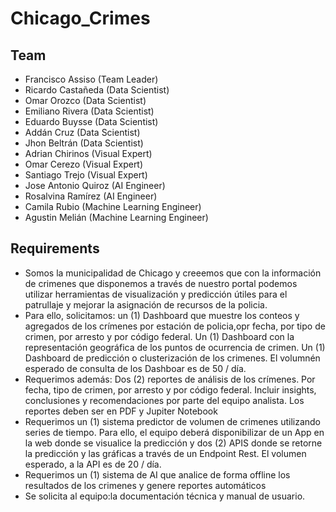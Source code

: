 # Chicago_Crimes
## Team
- Francisco Assiso (Team Leader)
- Ricardo Castañeda (Data Scientist)
- Omar Orozco (Data Scientist)
- Emiliano Rivera (Data Scientist)
- Eduardo Buysse (Data Scientist)
- Addán Cruz (Data Scientist)
- Jhon Beltrán (Data Scientist)
- Adrian Chirinos (Visual Expert)
- Omar Cerezo (Visual Expert)
- Santiago Trejo (Visual Expert)
- Jose Antonio Quiroz (AI Engineer)
- Rosalvina Ramírez (AI Engineer)
- Camila Rubio (Machine Learning Engineer)
- Agustin Melián (Machine Learning Engineer)

## Requirements
- Somos la municipalidad de Chicago y creeemos que con la información de crimenes que disponemos a través de nuestro portal podemos utilizar herramientas de visualización y predicción útiles para el patrullaje y mejorar la asignación de recursos de la policia.
- Para ello, solicitamos: un (1) Dashboard que muestre los conteos y agregados de los crímenes por estación de policia,opr fecha, por tipo de crimen, por arresto y por código federal. Un (1) Dashboard con la representación geográfica de los puntos de ocurrencia de crimen. Un (1) Dashboard de predicción o clusterización de los crimenes. El volumnén esperado de consulta de los Dashboar es de 50 / día.
- Requerimos además: Dos (2) reportes de análisis de los crímenes. Por fecha, tipo de crimen, por arresto y por código federal. Incluir insights, conclusiones y recomendaciones por parte del equipo analista. Los reportes deben ser en PDF y Jupiter Notebook
- Requerimos un (1) sistema predictor de volumen de crimenes utilizando series de tiempo. Para ello, el equipo deberá disponibilizar de un App en la web donde se visualice la predicción y dos (2) APIS donde se retorne la predicción y las gráficas a través de un Endpoint Rest. El volumen esperado, a la API es de 20 / día.
- Requerimos un (1) sistema de AI que analice de forma offline los resultados de los crimenes y genere reportes automáticos
- Se solicita al equipo:la documentación técnica y manual de usuario. 
